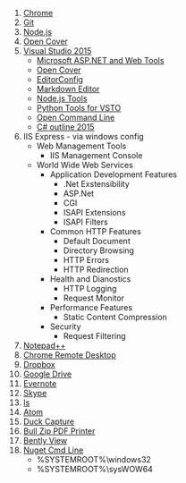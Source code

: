 ﻿1. [Chrome](https://www.google.com/chrome/browser/desktop/index.html)
2. [Git](https://git-scm.com/downloads)
3. [Node.js](https://nodejs.org/en/) 
4. [Open Cover](https://github.com/opencover/opencover/releases)
5. [Visual Studio 2015](https://beta.visualstudio.com/downloads/)
    * [Microsoft ASP.NET and Web Tools](https://visualstudiogallery.msdn.microsoft.com/c94a02e9-f2e9-4bad-a952-a63a967e3935)
    * [Open Cover](https://visualstudiogallery.msdn.microsoft.com/6950a046-8919-4935-8542-c6f37956f688)
    * [EditorConfig](https://visualstudiogallery.msdn.microsoft.com/c8bccfe2-650c-4b42-bc5c-845e21f96328)
    * [Markdown Editor](https://visualstudiogallery.msdn.microsoft.com/eaab33c3-437b-4918-8354-872dfe5d1bfe)
    * [Node.js Tools](https://beta.visualstudio.com/vs/node-js/)
    * [Python Tools for VSTO](https://beta.visualstudio.com/vs/python/)
    * [Open Command Line](https://visualstudiogallery.msdn.microsoft.com/4e84e2cf-2d6b-472a-b1e2-b84932511379)
    * [C# outline 2015](https://marketplace.visualstudio.com/items?itemName=Skybladev2.Coutline2015)
6. IIS Express - via windows config
    * Web Management Tools
      * IIS Management Console
    * World Wide Web Services
      * Application Development Features
        * .Net Exstensibility
        * ASP.Net
        * CGI
        * ISAPI Extensions
        * ISAPI Filters
      * Common HTTP Features
        * Default Document
        * Directory Browsing
        * HTTP Errors
        * HTTP Redirection
      * Health and Dianostics
        * HTTP Logging
        * Request Monitor
      * Performance Features
        * Static Content Compression
      * Security
        * Request Filtering
7. [Notepad++](https://notepad-plus-plus.org/download/v6.9.2.html)
8. [Chrome Remote Desktop](https://chrome.google.com/webstore/detail/chrome-remote-desktop/gbchcmhmhahfdphkhkmpfmihenigjmpp?hl=en)
9. [Dropbox](https://www.dropbox.com/install)
10. [Google Drive](https://www.google.com/drive/download/)
11. [Evernote](https://evernote.com/download/)
12. [Skype](https://www.skype.com/en/download-skype/skype-for-computer/)
13. [ls](https://u-tools.com/msls)
14. [Atom](https://atom.io/)
15. [Duck Capture](bin/Install_DuckCapture_Standard.exe)
16. [Bull Zip PDF Printer](bin/Setup_BullzipPDFPrinter.exe)
17. [Bently View](https://www.bentley.com/en/products/product-line/modeling-and-visualization-software/bentley-view)
18. [Nuget Cmd Line](https://docs.nuget.org/consume/installing-nuget)
    * %SYSTEMROOT%\windows32
    * %SYSTEMROOT%\sysWOW64

